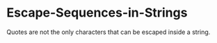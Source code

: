 # Escape-Sequences-in-Strings

Quotes are not the only characters that can be escaped inside a string. 

